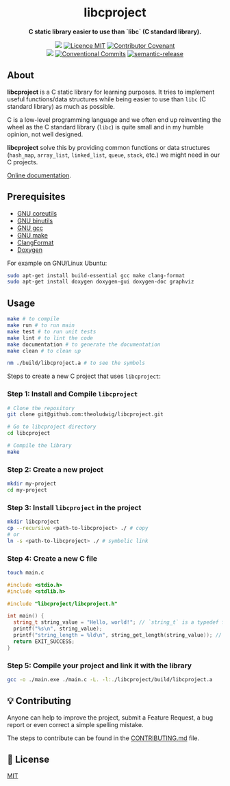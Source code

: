 <h1 align="center">libcproject</h1>

<p align="center">
  <strong>C static library easier to use than `libc` (C standard library).</strong>
</p>

<p align="center">
  <a href="./CONTRIBUTING.md"><img src="https://img.shields.io/badge/PRs-welcome-brightgreen.svg?style=flat" /></a>
  <a href="./LICENSE"><img src="https://img.shields.io/badge/licence-MIT-blue.svg" alt="Licence MIT"/></a>
  <a href="./CODE_OF_CONDUCT.md"><img src="https://img.shields.io/badge/Contributor%20Covenant-v2.0%20adopted-ff69b4.svg" alt="Contributor Covenant" /></a>
  <br />
  <a href="https://github.com/theoludwig/libcproject/actions/workflows/ci.yml"><img src="https://github.com/theoludwig/libcproject/actions/workflows/ci.yml/badge.svg?branch=develop" /></a>
  <a href="https://conventionalcommits.org"><img src="https://img.shields.io/badge/Conventional%20Commits-1.0.0-yellow.svg" alt="Conventional Commits" /></a>
  <a href="https://github.com/semantic-release/semantic-release"><img src="https://img.shields.io/badge/%20%20%F0%9F%93%A6%F0%9F%9A%80-semantic--release-e10079.svg" alt="semantic-release" /></a>
</p>

## About

**libcproject** is a C static library for learning purposes. It tries to implement useful functions/data structures while being easier to use than `libc` (C standard library) as much as possible.

C is a low-level programming language and we often end up reinventing the wheel as the C standard library (`libc`) is quite small and in my humble opinion, not well designed.

**libcproject** solve this by providing common functions or data structures (`hash_map`, `array_list`, `linked_list`, `queue`, `stack`, etc.) we might need in our C projects.

[Online documentation](https://libcproject.vercel.app/).

## Prerequisites

- [GNU coreutils](https://www.gnu.org/software/coreutils/)
- [GNU binutils](https://www.gnu.org/software/binutils/)
- [GNU gcc](https://gcc.gnu.org/)
- [GNU make](https://www.gnu.org/software/make/)
- [ClangFormat](https://clang.llvm.org/docs/ClangFormat.html)
- [Doxygen](https://www.doxygen.nl/)

For example on GNU/Linux Ubuntu:

```sh
sudo apt-get install build-essential gcc make clang-format
sudo apt-get install doxygen doxygen-gui doxygen-doc graphviz
```

## Usage

```sh
make # to compile
make run # to run main
make test # to run unit tests
make lint # to lint the code
make documentation # to generate the documentation
make clean # to clean up

nm ./build/libcproject.a # to see the symbols
```

Steps to create a new C project that uses `libcproject`:

### Step 1: Install and Compile `libcproject`

```sh
# Clone the repository
git clone git@github.com:theoludwig/libcproject.git

# Go to libcproject directory
cd libcproject

# Compile the library
make
```

### Step 2: Create a new project

```sh
mkdir my-project
cd my-project
```

### Step 3: Install `libcproject` in the project

```sh
mkdir libcproject
cp --recursive <path-to-libcproject> ./ # copy
# or
ln -s <path-to-libcproject> ./ # symbolic link
```

### Step 4: Create a new C file

```sh
touch main.c
```

```cpp
#include <stdio.h>
#include <stdlib.h>

#include "libcproject/libcproject.h"

int main() {
  string_t string_value = "Hello, world!"; // `string_t` is a typedef from `libcproject`
  printf("%s\n", string_value);
  printf("string_length = %ld\n", string_get_length(string_value)); // `string_get_length` is a function from `libcproject`
  return EXIT_SUCCESS;
}
```

### Step 5: Compile your project and link it with the library

```sh
gcc -o ./main.exe ./main.c -L. -l:./libcproject/build/libcproject.a
```

## 💡 Contributing

Anyone can help to improve the project, submit a Feature Request, a bug report or even correct a simple spelling mistake.

The steps to contribute can be found in the [CONTRIBUTING.md](./CONTRIBUTING.md) file.

## 📄 License

[MIT](./LICENSE)
